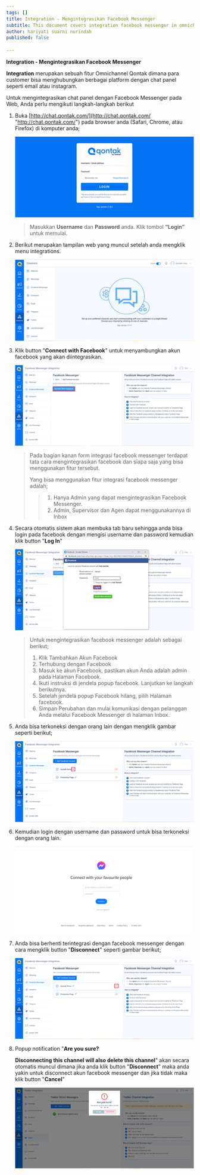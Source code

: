 ```yaml
---
tags: []
title: Integration - Mengintegrasikan Facebook Messenger
subtitle: This document covers integration facebook messenger in omnichannel system
author: hariyati suarni nurindah
published: false

---
```

**Integration - Mengintegrasikan Facebook Messenger**

**Integration** merupakan sebuah fitur Omnichannel Qontak dimana para customer bisa menghubungkan berbagai platform dengan chat panel seperti email atau instagram.

Untuk mengintegrasikan chat panel dengan Facebook Messenger pada Web, Anda perlu mengikuti langkah-langkah berikut

1. Buka [http://chat.qontak.com/](http://chat.qontak.com/ "http://chat.qontak.com/") pada browser anda (Safari, Chrome, atau Firefox) di komputer anda;

   ![](/uploads/login-qontak-c.png)

   > Masukkan **Username** dan **Password** anda. Klik tombol **“Login”** untuk memulai.
2. Berikut merupakan tampilan web yang muncul setelah anda mengklik menu integrations.

   ![](/uploads/integrasi.PNG)
3. Klik button "**Connect with Facebook**" untuk menyambungkan akun facebook yang akan diintegrasikan.

   ![](/uploads/facebook.PNG)

   > Pada bagian kanan form integrasi facebook messenger terdapat tata cara mengintegrasikan facebook dan siapa saja yang bisa menggunakan fitur tersebut.
   >
   > Yang bisa menggunakan fitur integrasi facebook messenger adalah;
   >
   > > 1. Hanya Admin yang dapat mengintegrasikan Facebook Messenger.
   > > 2. Admin, Supervisor dan Agen dapat menggunakannya di Inbox
4. Secara otomatis sistem akan membuka tab baru sehingga anda bisa login pada facebook dengan mengisi username dan password kemudian klik button "**Log In**"

   ![](/uploads/facebook1.PNG)

   > Untuk mengintegrasikan facebook messenger adalah sebagai berikut;
   > 1. Klik Tambahkan Akun Facebook
   > 2. Terhubung dengan Facebook
   > 3. Masuk ke akun Facebook, pastikan akun Anda adalah admin pada Halaman Facebook.
   > 4. Ikuti instruksi di jendela popup facebook. Lanjutkan ke langkah berikutnya.
   > 5. Setelah jendela popup Facebook hilang, pilih Halaman facebook.
   > 6. Simpan Perubahan dan mulai komunikasi dengan pelanggan Anda melalui Facebook Messenger di halaman Inbox.
5. Anda bisa terkoneksi dengan orang lain dengan mengklik gambar seperti berikut;

   ![](/uploads/facebook2.PNG)
6. Kemudian login dengan username dan password untuk bisa terkoneksi dengan orang lain.

   ![](/uploads/facebook3.PNG)
7. Anda bisa berhenti terintegrasi dengan facebook messenger dengan cara mengklik button "**Disconnect**" seperti gambar berikut;

   ![](/uploads/facebook22.PNG)
8. Popup notification "**Are you sure?**

   **Disconnecting this channel will also delete this channel**" akan secara otomatis muncul dimana jika anda klik button "**Disconnect**" maka anda yakin untuk disconnect akun facebook messenger dan jika tidak maka klik button "**Cancel**"

   ![](/uploads/twitter6-1.PNG)